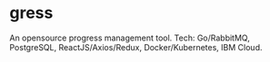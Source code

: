 # gress
An opensource progress management tool. Tech: Go/RabbitMQ, PostgreSQL, ReactJS/Axios/Redux, Docker/Kubernetes, IBM Cloud.
